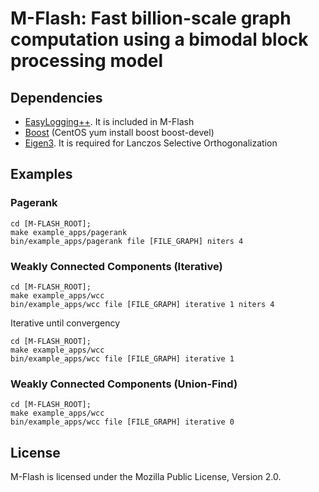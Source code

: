 # M-Flash: Fast billion-scale graph computation using a bimodal block processing model

## Dependencies
* [EasyLogging++](http://easylogging.muflihun.com). It is included in M-Flash
* [Boost](http://www.boost.org) (CentOS yum install boost boost-devel)
* [Eigen3](http://eigen.tuxfamily.org/). It is required for Lanczos Selective Orthogonalization

## Examples

### Pagerank 
```
cd [M-FLASH_ROOT];
make example_apps/pagerank
bin/example_apps/pagerank file [FILE_GRAPH] niters 4
```

### Weakly Connected Components (Iterative)
```
cd [M-FLASH_ROOT];
make example_apps/wcc
bin/example_apps/wcc file [FILE_GRAPH] iterative 1 niters 4 
```
Iterative until convergency
```
cd [M-FLASH_ROOT];
make example_apps/wcc
bin/example_apps/wcc file [FILE_GRAPH] iterative 1 
```

### Weakly Connected Components (Union-Find)
```
cd [M-FLASH_ROOT];
make example_apps/wcc
bin/example_apps/wcc file [FILE_GRAPH] iterative 0 
```


## License
M-Flash is licensed under the Mozilla Public License, Version 2.0. 
